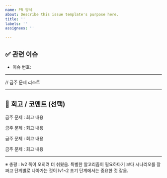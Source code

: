 ```yaml
---
name: PR 양식
about: Describe this issue template's purpose here.
title: ''
labels: ''
assignees: ''

---
```


## ✅ 관련 이슈

- 이슈 번호:  

--- 

//  금주 문제 리스트 

---

## 💬 회고 / 코멘트 (선택)

금주 문제 : 회고 내용 

금주 문제 : 회고 내용 

금주 문제 : 회고 내용 

금주 문제 : 회고 내용 

---

※ 총평 : lv2 쪽이 오히려 더 쉬웠음. 특별한 알고리즘이 필요하다기 보다 시나리오를 잘 짜고 단계별로 나아가는 것이 lv1~2 초기 단계에서는 중요한 것 같음.

